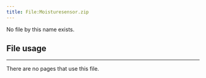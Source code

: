 ```yaml
---
title: File:Moisturesensor.zip
---
```


No file by this name exists.

## File usage
--------

There are no pages that use this file.